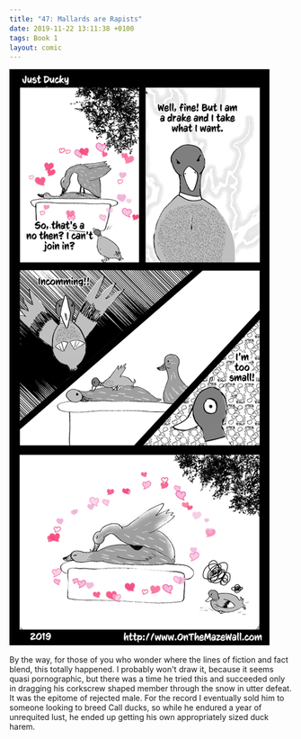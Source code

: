 ```yaml
---
title: "47: Mallards are Rapists"
date: 2019-11-22 13:11:38 +0100
tags: Book 1
layout: comic
---
```


![47: Mallards are Rapists](/comics/Book_1_-_047_Mallards_are_Rapists.png)

By the way, for those of you who wonder where the lines of fiction and fact blend, this totally happened. I probably won't draw it, because it seems quasi pornographic, but there was a time he tried this and succeeded only in dragging his corkscrew shaped member through the snow in utter defeat. It was the epitome of rejected male. For the record I eventually sold him to someone looking to breed Call ducks, so while he endured a year of unrequited lust, he ended up getting his own appropriately sized duck harem.
